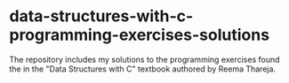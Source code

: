 # data-structures-with-c-programming-exercises-solutions
The repository includes my solutions to the programming exercises found the in the "Data Structures with C" textbook authored by Reema Thareja.
